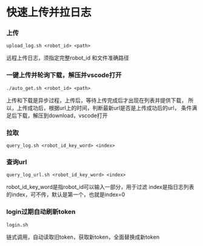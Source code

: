 # 快速上传并拉日志

### 上传
`upload_log.sh <robot_id> <path>`

远程上传日志，须指定完整robot_id 和文件准确路径

### 一键上传并轮询下载，解压并vscode打开
`./auto_get.sh <robot_id> <path>`

上传和下载是异步过程，上传后，等待上传完成后才出现在列表并提供下载，
所以，上传成功后，根据url上的时间，判断最新url是否是上传成功后的url，
条件满足后下载，解压到download，vscode打开

### 拉取
`query_log.sh <robot_id_key_word> <index>`

### 查询url
`query_log_url.sh <robot_id_key_word> <index>`

robot_id_key_word是指robot_id可以输入一部分，用于过滤
index是指日志列表的index，可不传，默认是第一个，也就是index=0

### login过期自动刷新token
`login.sh`

链式调用，自动读取旧token，获取新token，全面替换成新token